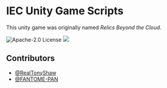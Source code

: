 # IEC Unity Game Scripts
This unity game was originally named *Relics Beyond the Cloud*. 

![Apache-2.0 License](https://img.shields.io/github/license/RealTonyShaw/IECScripts.svg)
![](https://img.shields.io/badge/Language-C%23-blue.svg)

## Contributors
* [@RealTonyShaw](https://github.com/RealTonyShaw)	
* [@FANTOME-PAN](https://github.com/FANTOME-PAN)
